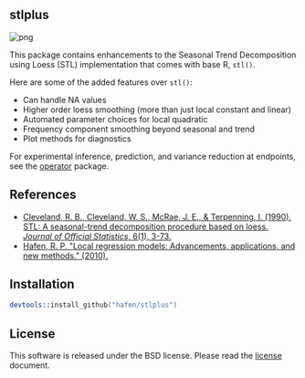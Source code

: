 ## stlplus

![png](https://cloud.githubusercontent.com/assets/1275592/11673681/b7fce548-9dcf-11e5-8cd2-f3311b501ab9.png)

This package contains enhancements to the Seasonal Trend Decomposition using Loess (STL) implementation that comes with base R, `stl()`.

Here are some of the added features over `stl()`:

- Can handle NA values
- Higher order loess smoothing (more than just local constant and linear)
- Automated parameter choices for local quadratic
- Frequency component smoothing beyond seasonal and trend
- Plot methods for diagnostics

For experimental inference, prediction, and variance reduction at endpoints, see the [operator](http://github.com/hafen/operator) package.

## References

- [Cleveland, R. B., Cleveland, W. S., McRae, J. E., & Terpenning, I. (1990). STL: A seasonal-trend decomposition procedure based on loess. *Journal of Official Statistics*, 6(1), 3-73.](http://cs.wellesley.edu/~cs315/Papers/stl%20statistical%20model.pdf)
- [Hafen, R. P. "Local regression models: Advancements, applications, and new methods." (2010).](http://search.proquest.com/docview/749923640)

## Installation

```s
devtools::install_github("hafen/stlplus")
```

## License

This software is released under the BSD license.  Please read the [license](https://github.com/hafen/stlplus/blob/master/LICENSE.md) document.

